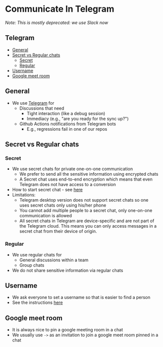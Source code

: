# Communicate In Telegram

_Note: This is mostly deprecated: we use Slack now_

## Telegram

<!-- toc -->

- [General](#general)
- [Secret vs Regular chats](#secret-vs-regular-chats)
  * [Secret](#secret)
  * [Regular](#regular)
- [Username](#username)
- [Google meet room](#google-meet-room)

<!-- tocstop -->

## General

- We use [Telegram](https://telegram.org/) for
  - Discussions that need
    - Tight interaction (like a debug session)
    - Immediacy (e.g., "are you ready for the sync up?")
  - Github Actions notifications from Telegram bots
    - E.g., regressions fail in one of our repos

## Secret vs Regular chats

### Secret

- We use secret chats for private one-on-one communication
  - We prefer to send all the sensitive information using encrypted chats
  - A Secret chat uses end-to-end encryption which means that even Telegram does
    not have access to a conversion
- How to start secret chat - see
  [here](https://telegram.org/faq#q-how-do-i-start-a-secret-chat)
- Limitations:
  - Telegram desktop version does not support secret chats so one uses secret
    chats only using his/her phone
  - You cannot add multiple people to a secret chat, only one-on-one
    communication is allowed
  - All secret chats in Telegram are device-specific and are not part of the
    Telegram cloud. This means you can only access messages in a secret chat
    from their device of origin.

### Regular

- We use regular chats for
  - General discussions within a team
  - Group chats
- We do not share sensitive information via regular chats

## Username

- We ask everyone to set a username so that is easier to find a person
- See the instructions
  [here](https://telegram.org/faq#q-what-are-usernames-how-do-i-get-one)

## Google meet room

- It is always nice to pin a google meeting room in a chat
- We usually use `->` as an invitation to join a google meet room pinned in a
  chat
